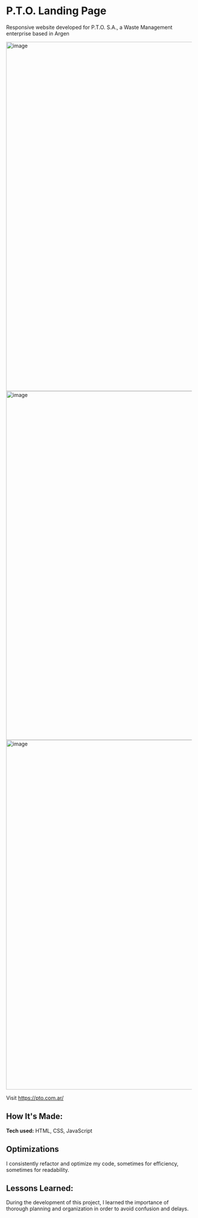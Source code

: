 # P.T.O. Landing Page
Responsive website developed for P.T.O. S.A., a Waste Management enterprise based in Argen

<img width="946" alt="image" src="https://github.com/manuel-barreiro/P.T.O./assets/103281038/6d371f7f-f197-497b-9759-dfff049b9d17">
<img width="945" alt="image" src="https://github.com/manuel-barreiro/P.T.O./assets/103281038/a367d9e6-3156-4cbe-99ef-5cac979ba5ad">
<img width="947" alt="image" src="https://github.com/manuel-barreiro/P.T.O./assets/103281038/46b9dd62-c3af-4665-b1ed-0b3038297666">



Visit https://pto.com.ar/

## How It's Made:

**Tech used:** HTML, CSS, JavaScript

## Optimizations

I consistently refactor and optimize my code, sometimes for efficiency, sometimes for readability.

## Lessons Learned:

During the development of this project, I learned the importance of thorough planning and organization in order to avoid confusion and delays.
